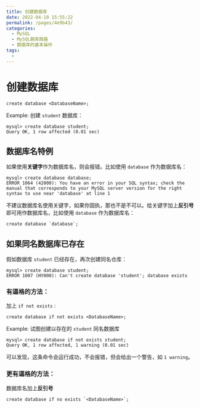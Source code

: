 ```yaml
---
title: 创建数据库
date: 2022-04-10 15:55:22
permalink: /pages/4e9b43/
categories:
  - MySQL
  - MySQL删库跑路
  - 数据库的基本操作
tags:
  - 
---
```

# 创建数据库

```mysql
create database <DatabaseName>;
```



Example: 创建 `student` 数据库：

```mysql
mysql> create database student;
Query OK, 1 row affected (0.01 sec)
```



## 数据库名特例

如果使用**关键字**作为数据库名，则会报错。比如使用 `database` 作为数据库名：

```mysql
mysql> create database database;
ERROR 1064 (42000): You have an error in your SQL syntax; check the manual that corresponds to your MySQL server version for the right syntax to use near 'database' at line 1
```



不建议数据库名使用关键字，如果你固执，那也不是不可以。给关键字加上**反引号**即可用作数据库名，比如使用 `database` 作为数据库名：

```mysql
create database `database`;
```



## 如果同名数据库已存在

假如数据库 `student` 已经存在，再次创建同名仓库：

```mysql
mysql> create database student;
ERROR 1007 (HY000): Can't create database 'student'; database exists
```



### 有逼格的方法：

加上 `if not exists` :

```mysql
create database if not exists <DatabaseName>;
```



Example: 试图创建以存在的 `student` 同名数据库

```mysql
mysql> create database if not exists student;
Query OK, 1 row affected, 1 warning (0.01 sec)
```

可以发现，这条命令会运行成功，不会报错，但会给出一个警告，如 `1 warning`。



### 更有逼格的方法：

数据库名加上**反引号**

```mysql
create database if no exists `<DatabaseName>`;
```

